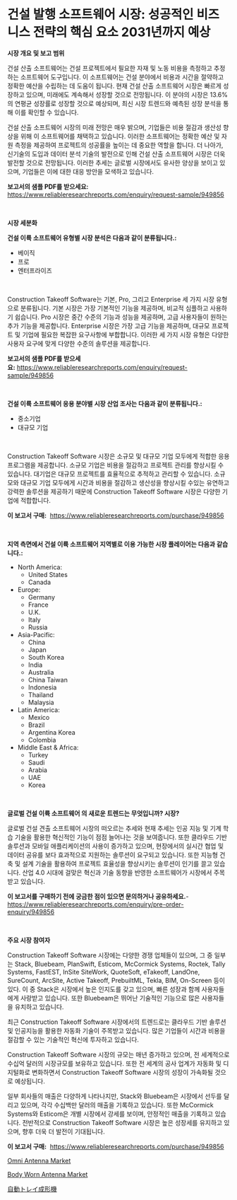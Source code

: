 <p><h1>건설 발행 소프트웨어 시장: 성공적인 비즈니스 전략의 핵심 요소 2031년까지 예상</h1></p><p><strong>시장 개요 및 보고 범위</strong></p>
<p><p>건설 산출 소프트웨어는 건설 프로젝트에서 필요한 자재 및 노동 비용을 측정하고 추정하는 소프트웨어 도구입니다. 이 소프트웨어는 건설 분야에서 비용과 시간을 절약하고 정확한 예산을 수립하는 데 도움이 됩니다. 현재 건설 산출 소프트웨어 시장은 빠르게 성장하고 있으며, 미래에도 계속해서 성장할 것으로 전망됩니다. 이 분야의 시장은 13.6%의 연평균 성장률로 성장할 것으로 예상되며, 최신 시장 트렌드와 예측된 성장 분석을 통해 이를 확인할 수 있습니다.</p><p>건설 산출 소프트웨어 시장의 미래 전망은 매우 밝으며, 기업들은 비용 절감과 생산성 향상을 위해 이 소프트웨어를 채택하고 있습니다. 이러한 소프트웨어는 정확한 예산 및 자원 측정을 제공하여 프로젝트의 성공률을 높이는 데 중요한 역할을 합니다. 더 나아가, 신기술의 도입과 데이터 분석 기술의 발전으로 인해 건설 산출 소프트웨어 시장은 더욱 발전할 것으로 전망됩니다. 이러한 추세는 글로벌 시장에서도 유사한 양상을 보이고 있으며, 기업들은 이에 대한 대응 방안을 모색하고 있습니다.</p></p>
<p><strong>보고서의 샘플 PDF를 받으세요:</strong> <a href="https://www.reliableresearchreports.com/enquiry/request-sample/949856">https://www.reliableresearchreports.com/enquiry/request-sample/949856</a></p>
<p>&nbsp;</p>
<p><strong>시장 세분화</strong></p>
<p><strong>건설 이륙 소프트웨어 유형별 시장 분석은 다음과 같이 분류됩니다.:</strong></p>
<p><ul><li>베이직</li><li>프로</li><li>엔터프라이즈</li></ul></p>
<p>&nbsp;</p>
<p><p>Construction Takeoff Software는 기본, Pro, 그리고 Enterprise 세 가지 시장 유형으로 분류됩니다. 기본 시장은 가장 기본적인 기능을 제공하며, 비교적 심플하고 사용하기 쉽습니다. Pro 시장은 중간 수준의 기능과 성능을 제공하며, 고급 사용자들이 원하는 추가 기능을 제공합니다. Enterprise 시장은 가장 고급 기능을 제공하며, 대규모 프로젝트 및 기업에 필요한 복잡한 요구사항에 부합합니다. 이러한 세 가지 시장 유형은 다양한 사용자 요구에 맞게 다양한 수준의 솔루션을 제공합니다.</p></p>
<p><strong>보고서의 샘플 PDF를 받으세요:</strong>&nbsp;<a href="https://www.reliableresearchreports.com/enquiry/request-sample/949856">https://www.reliableresearchreports.com/enquiry/request-sample/949856</a></p>
<p>&nbsp;</p>
<p><strong> 건설 이륙 소프트웨어 응용 분야별 시장 산업 조사는 다음과 같이 분류됩니다.:</strong></p>
<p><ul><li>중소기업</li><li>대규모 기업</li></ul></p>
<p>&nbsp;</p>
<p><p>Construction Takeoff Software 시장은 소규모 및 대규모 기업 모두에게 적합한 응용 프로그램을 제공합니다. 소규모 기업은 비용을 절감하고 프로젝트 관리를 향상시킬 수 있습니다. 대기업은 대규모 프로젝트를 효율적으로 추적하고 관리할 수 있습니다. 소규모와 대규모 기업 모두에게 시간과 비용을 절감하고 생산성을 향상시킬 수있는 유연하고 강력한 솔루션을 제공하기 때문에 Construction Takeoff Software 시장은 다양한 기업에 적합합니다.</p></p>
<p><strong>이 보고서 구매:</strong>&nbsp; <a href="https://www.reliableresearchreports.com/purchase/949856">https://www.reliableresearchreports.com/purchase/949856</a></p>
<p>&nbsp;</p>
<p><strong>지역 측면에서 건설 이륙 소프트웨어 지역별로 이용 가능한 시장 플레이어는 다음과 같습니다.:</strong></p>
<p><ul>
    <li>
        North America:
        <ul>
            <li>United States</li>
            <li>Canada</li>
        </ul>
    </li>
    <li>
        Europe:
        <ul>
            <li>Germany</li>
            <li>France</li>
            <li>U.K.</li>
            <li>Italy</li>
            <li>Russia</li>
        </ul>
    </li>
    <li>
        Asia-Pacific:
        <ul>
            <li>China</li>
            <li>Japan</li>
            <li>South Korea</li>
            <li>India</li>
            <li>Australia</li>
            <li>China Taiwan</li>
            <li>Indonesia</li>
            <li>Thailand</li>
            <li>Malaysia</li>
        </ul>
    </li>
    <li>
        Latin America:
        <ul>
            <li>Mexico</li>
            <li>Brazil</li>
            <li>Argentina Korea</li>
            <li>Colombia</li>
        </ul>
    </li>
    <li>
        Middle East & Africa:
        <ul>
            <li>Turkey</li>
            <li>Saudi</li>
            <li>Arabia</li>
            <li>UAE</li>
            <li>Korea</li>
        </ul>
    </li>
    </ul></p>
<p>&nbsp;</p>
<p><strong>글로벌 건설 이륙 소프트웨어 의 새로운 트렌드는 무엇입니까? 시장?</strong></p>
<p><p>글로벌 건설 견출 소프트웨어 시장의 떠오르는 추세와 현재 추세는 인공 지능 및 기계 학습 기술을 활용한 혁신적인 기능이 점점 늘어나는 것을 보여줍니다. 또한 클라우드 기반 솔루션과 모바일 애플리케이션의 사용이 증가하고 있으며, 현장에서의 실시간 협업 및 데이터 공유를 보다 효과적으로 지원하는 솔루션이 요구되고 있습니다. 또한 지능형 건축 및 설계 기술을 활용하여 프로젝트 효율성을 향상시키는 솔루션이 인기를 끌고 있습니다. 산업 4.0 시대에 걸맞은 혁신과 기술 동향을 반영한 소프트웨어가 시장에서 주목 받고 있습니다.</p></p>
<p><strong>이 보고서를 구매하기 전에 궁금한 점이 있으면 문의하거나 공유하세요.</strong>- <a href="https://www.reliableresearchreports.com/enquiry/pre-order-enquiry/949856">https://www.reliableresearchreports.com/enquiry/pre-order-enquiry/949856</a></p>
<p>&nbsp;</p>
<p><strong>주요 시장 참여자</strong></p>
<p><p>Construction Takeoff Software 시장에는 다양한 경쟁 업체들이 있으며, 그 중 일부는 Stack, Bluebeam, PlanSwift, Esticom, McCormick Systems, Roctek, Tally Systems, FastEST, InSite SiteWork, QuoteSoft, eTakeoff, LandOne, SureCount, ArcSite, Active Takeoff, PrebuiltML, Tekla, BIM, On-Screen 등이 있다. 이 중 Stack은 시장에서 높은 인지도를 갖고 있으며, 빠른 성장과 함께 사용자들에게 사랑받고 있습니다. 또한 Bluebeam은 뛰어난 기술적인 기능으로 많은 사용자들을 유치하고 있습니다.</p><p>최근 Construction Takeoff Software 시장에서의 트렌드로는 클라우드 기반 솔루션 및 인공지능을 활용한 자동화 기술이 주목받고 있습니다. 많은 기업들이 시간과 비용을 절감할 수 있는 기술적인 혁신에 투자하고 있습니다.</p><p>Construction Takeoff Software 시장의 규모는 매년 증가하고 있으며, 전 세계적으로 수십억 달러의 시장규모를 보유하고 있습니다. 또한 전 세계의 공사 업계가 자동화 및 디지털화로 변화하면서 Construction Takeoff Software 시장의 성장이 가속화될 것으로 예상됩니다.</p><p>일부 회사들의 매출은 다양하게 나타나지만, Stack와 Bluebeam은 시장에서 선두를 달리고 있으며, 각각 수십백만 달러의 매출을 기록하고 있습니다. 또한 McCormick Systems와 Esticom은 개별 시장에서 강세를 보이며, 안정적인 매출을 기록하고 있습니다. 전반적으로 Construction Takeoff Software 시장은 높은 성장세를 유지하고 있으며, 향후 더욱 더 발전이 기대됩니다.</p></p>
<p><strong>이 보고서 구매:</strong>&nbsp;&nbsp;<a href="https://www.reliableresearchreports.com/purchase/949856">https://www.reliableresearchreports.com/purchase/949856</a></p>
<p><p><a href="https://github.com/gulaimolin/Market-Research-Report-List-3/blob/main/omni-antenna-market.md">Omni Antenna Market</a></p><p><a href="https://github.com/RoccoManning/Market-Research-Report-List-4/blob/main/body-worn-antenna-market.md">Body Worn Antenna Market</a></p><p><a href="https://github.com/xemfu2379520/Market-Research-Report-List-1/blob/main/40424859992.md">自動トレイ成形機</a></p></p>

